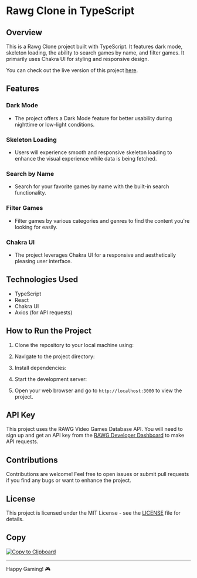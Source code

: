 # Rawg Clone in TypeScript

## Overview
This is a Rawg Clone project built with TypeScript. It features dark mode, skeleton loading, the ability to search games by name, and filter games. It primarily uses Chakra UI for styling and responsive design.

You can check out the live version of this project [here](https://super-game-rawg.netlify.app/).

## Features

### Dark Mode
- The project offers a Dark Mode feature for better usability during nighttime or low-light conditions.

### Skeleton Loading
- Users will experience smooth and responsive skeleton loading to enhance the visual experience while data is being fetched.

### Search by Name
- Search for your favorite games by name with the built-in search functionality.

### Filter Games
- Filter games by various categories and genres to find the content you're looking for easily.

### Chakra UI
- The project leverages Chakra UI for a responsive and aesthetically pleasing user interface.

## Technologies Used
- TypeScript
- React
- Chakra UI
- Axios (for API requests)

## How to Run the Project
1. Clone the repository to your local machine using:

2. Navigate to the project directory:

3. Install dependencies:

4. Start the development server:

5. Open your web browser and go to `http://localhost:3000` to view the project.

## API Key
This project uses the RAWG Video Games Database API. You will need to sign up and get an API key from the [RAWG Developer Dashboard](https://rawg.io/apidocs) to make API requests. 

## Contributions
Contributions are welcome! Feel free to open issues or submit pull requests if you find any bugs or want to enhance the project.

## License
This project is licensed under the MIT License - see the [LICENSE](LICENSE) file for details.

## Copy
[![Copy to Clipboard](https://img.shields.io/badge/Copy-README-blue?style=for-the-badge)](./README.md)

---

Happy Gaming! 🎮
